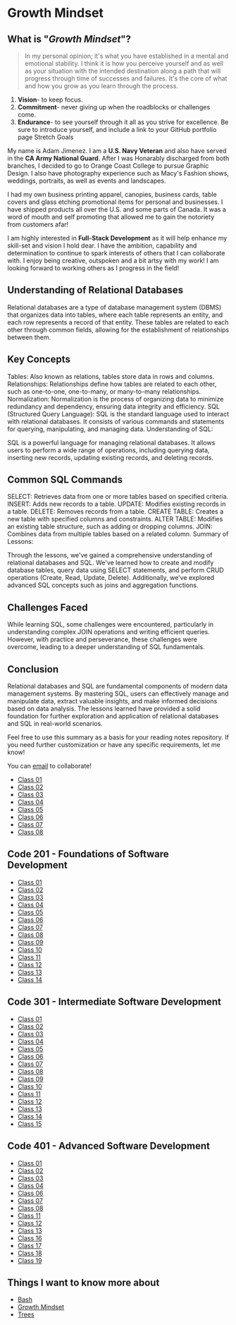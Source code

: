 # Growth Mindset

## What is "*Growth Mindset*"?

> In my personal opinion; it's what you have established in a mental and emotional stability. I think it is how you perceive yourself and as well as your situation with the intended destination along a path that will progress through time of successes and failures. It's the core of what and how you grow as you learn through the process.

1. **Vision**- to keep focus.
1. **Commitment**- never giving up when the roadblocks or challenges come.
1. **Endurance**- to see yourself through it all as you strive for excellence.
Be sure to introduce yourself, and include a link to your GitHub portfolio page
Stretch Goals

My name is Adam Jimenez. I am a **U.S. Navy Veteran** and also have served in the **CA Army National Guard**. After I was Honarably discharged from both branches, I decided to go to Orange Coast College to pursue Graphic Design. I also have photography experience such as Macy's Fashion shows, weddings, portraits, as well as events and landscapes.

I had my own business printing apparel, canopies, business cards, table covers and glass etching promotional items for personal and businesses. I have shipped products all over the U.S. and some parts of Canada. It was a word of mouth and self promoting that allowed me to gain the notoriety from customers afar!

I am highly interested in **Full-Stack Development** as it will help enhance my skill-set and vision I hold dear. I have the ambition, capability and determination to continue to spark interests of others that I can collaborate with. I enjoy being creative, outspoken and a bit artsy with my work! I am looking forward to working others as I progress in the field!

## Understanding of Relational Databases

Relational databases are a type of database management system (DBMS) that organizes data into tables, where each table represents an entity, and each row represents a record of that entity. These tables are related to each other through common fields, allowing for the establishment of relationships between them.

## Key Concepts

Tables: Also known as relations, tables store data in rows and columns.
Relationships: Relationships define how tables are related to each other, such as one-to-one, one-to-many, or many-to-many relationships.
Normalization: Normalization is the process of organizing data to minimize redundancy and dependency, ensuring data integrity and efficiency.
SQL (Structured Query Language): SQL is the standard language used to interact with relational databases. It consists of various commands and statements for querying, manipulating, and managing data.
Understanding of SQL:

SQL is a powerful language for managing relational databases. It allows users to perform a wide range of operations, including querying data, inserting new records, updating existing records, and deleting records.

## Common SQL Commands

SELECT: Retrieves data from one or more tables based on specified criteria.
INSERT: Adds new records to a table.
UPDATE: Modifies existing records in a table.
DELETE: Removes records from a table.
CREATE TABLE: Creates a new table with specified columns and constraints.
ALTER TABLE: Modifies an existing table structure, such as adding or dropping columns.
JOIN: Combines data from multiple tables based on a related column.
Summary of Lessons:

Through the lessons, we've gained a comprehensive understanding of relational databases and SQL. We've learned how to create and modify database tables, query data using SELECT statements, and perform CRUD operations (Create, Read, Update, Delete). Additionally, we've explored advanced SQL concepts such as joins and aggregation functions.

## Challenges Faced

While learning SQL, some challenges were encountered, particularly in understanding complex JOIN operations and writing efficient queries. However, with practice and perseverance, these challenges were overcome, leading to a deeper understanding of SQL fundamentals.

## Conclusion

Relational databases and SQL are fundamental components of modern data management systems. By mastering SQL, users can effectively manage and manipulate data, extract valuable insights, and make informed decisions based on data analysis. The lessons learned have provided a solid foundation for further exploration and application of relational databases and SQL in real-world scenarios.

Feel free to use this summary as a basis for your reading notes repository. If you need further customization or have any specific requirements, let me know!

You can [email](outlandico@gmail.com) to collaborate!

- [Class 01](code-102/code-102-class-01.md)
- [Class 02](code-102/code-102-class-02.md)
- [Class 03](code-102/code-102-class-03.md)
- [Class 04](code-102/code-102-class-04.md)
- [Class 05](code-102/code-102-class-05.md)
- [Class 06](code-102/code-102-class-06.md)
- [Class 07](code-102/code-102-class-07.md)
- [Class 08](code-102/code-102-class-08.md)
  
## Code 201 - Foundations of Software Development

- [Class 01](code-201/code-201-class-01.md)
- [Class 02](code-201/code-201-class-02.md)
- [Class 03](code-201/code-201-class-03.md)
- [Class 04](code-201/code-201-class-04.md)
- [Class 05](code-201/code-201-class-05.md)
- [Class 06](code-201/code-201-class-06.md)
- [Class 07](code-201/code-201-class-07.md)
- [Class 08](code-201/code-201-class-08.md)
- [Class 09](code-201/code-201-class-09.md)
- [Class 10](code-201/code-201-class-10.md)
- [Class 11](code-201/code-201-class-11.md)
- [Class 12](code-201/code-201-class-12.md)
- [Class 13](code-201/code-201-class-13.md)
- [Class 14](code-201/code-201-class-14.md)

## Code 301 - Intermediate Software Development

- [Class 01](code-301/code-301-class-01.md)
- [Class 02](code-301/code-301-class-02.md)
- [Class 03](code-301/code-301-class-03.md)
- [Class 04](code-301/code-301-class-04.md)
- [Class 05](code-301/code-301-class-05.md)
- [Class 06](code-301/code-301-class-06.md)
- [Class 07](code-301/code-301-class-07.md)
- [Class 08](code-301/code-301-class-08.md)
- [Class 09](code-301/code-301-class-09.md)
- [Class 10](code-301/code-301-class-10.md)
- [Class 11](code-301/code-301-class-11.md)
- [Class 12](code-301/code-301-class-12.md)
- [Class 13](code-301/code-301-class-13.md)
- [Class 14](code-301/code-301-class-14.md)
- [Class 15](code-301/code-301-class-15.md)

## Code 401 - Advanced Software Development

- [Class 01](code-401/code-401-class-01.md)
- [Class 02](code-401/code-401-class-02.md)
- [Class 03](code-401/code-401-class-03.md)
- [Class 04](code-401/code-401-class-04.md)
- [Class 06](code-401/code-401-class-06.md)
- [Class 07](code-401/code-401-class-07.md)
- [Class 08](code-401/code-401-class-08.md)
- [Class 11](code-401/code-401-class-11.md)
- [Class 12](code-401/code-401-class-12.md)
- [Class 13](code-401/code-401-class-13.md)
- [Class 16](code-401/code-401-class-16.md)
- [Class 17](code-401/code-401-class-17.md)
- [Class 18](code-401/code-401-class-18.md)
- [Class 19](code-401/code-401-class-19.md)

## Things I want to know more about

- [Bash](code-401/bash.md)
- [Growth Mindset](code-401/prep-growth-mindset.md)
- [Trees](trees.md)
